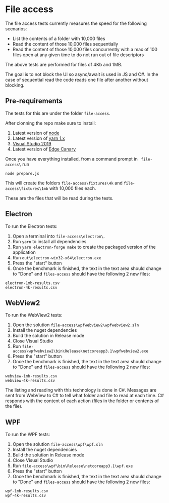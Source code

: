 # File access

The file access tests currently measures the speed for the following scenarios:

- List the contents of a folder with 10,000 files
- Read the content of those 10,000 files sequentially
- Read the content of those 10,000 files concurrently with a max of 100 files open at any given time to do not run out of file descriptors

The above tests are performed for files of 4Kb and 1MB.

The goal is to not block the UI so async/await is used in JS and C#. In the case of sequential read the code reads one file after another without blocking.

## Pre-requirements

The tests for this are under the folder `file-access`.

After clonning the repo make sure to install:

1. Latest version of [node](https://nodejs.org)
1. Latest version of [yarn 1.x](https://classic.yarnpkg.com/en/docs/install)
1. [Visual Studio 2019](https://visualstudio.microsoft.com/downloads/)
1. Latest version of [Edge Canary](https://www.microsoftedgeinsider.com/en-us/download)

Once you have everything installed, from a command prompt in ` file-access\` run

```terminal
node prepare.js
```

This will create the folders `file-access\fixtures\4k` and  `file-access\fixtures\1mb` with 10,000 files each.

These are the files that will be read during the tests.

## Electron

To run the Electron tests:

1. Open a terminal into `file-access\electron\`.
1. Run `yarn` to install all dependencies
1. Run `yarn electron-forge make` to create the packaged version of the application
1. Run `out\electron-win32-x64\electron.exe` 
1. Press the "start" button
1. Once the benchmark is finished, the text in the text area should change to "Done" and `files-access` should have the following 2 new files:

```
electron-1mb-results.csv
electron-4k-results.csv
```

## WebView2

To run the WebView2 tests:

1. Open the solution `file-access\wpfwebview2\wpfwebview2.sln`
1. Install the nuget dependencies
1. Build the solution in Release mode
1. Close Visual Studio
1. Run `file-access\wpfwebview2\bin\Release\netcoreapp3.1\wpfwebview2.exe`
1. Press the "start" button
1. Once the benchmark is finished, the text in the text area should change to "Done" and `files-access` should have the following 2 new files:

```
webview-1mb-results.csv
webview-4k-results.csv
```

The listing and reading with this technology is done in C#. Messages are sent from WebView to C# to tell what folder and file to read at each time. C# responds with the content of each action (files in the folder or contents of the file).

## WPF

To run the WPF tests:

1. Open the solution `file-access\wpf\wpf.sln`
1. Install the nuget dependencies
1. Build the solution in Release mode
1. Close Visual Studio
1. Run `file-access\wpf\bin\Release\netcoreapp3.1\wpf.exe`
1. Press the "start" button
1. Once the benchmark is finished, the text in the text area should change to "Done" and `files-access` should have the following 2 new files:

```
wpf-1mb-results.csv
wpf-4k-results.csv
```
